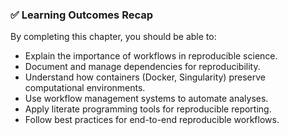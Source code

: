### ✅ Learning Outcomes Recap

By completing this chapter, you should be able to:

- Explain the importance of workflows in reproducible science.
- Document and manage dependencies for reproducibility.
- Understand how containers (Docker, Singularity) preserve computational environments.
- Use workflow management systems to automate analyses.
- Apply literate programming tools for reproducible reporting.
- Follow best practices for end-to-end reproducible workflows.
